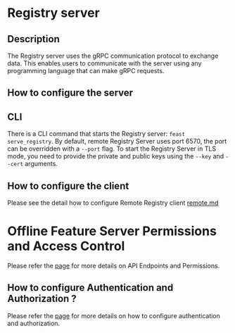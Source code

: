 # Registry server

## Description

The Registry server uses the gRPC communication protocol to exchange data.
This enables users to communicate with the server using any programming language that can make gRPC requests.

## How to configure the server

## CLI

There is a CLI command that starts the Registry server: `feast serve_registry`. By default, remote Registry Server uses port 6570, the port can be overridden with a `--port` flag.
To start the Registry Server in TLS mode, you need to provide the private and public keys using the `--key` and `--cert` arguments.

## How to configure the client

Please see the detail how to configure Remote Registry client [remote.md](../registries/remote.md)

# Offline Feature Server Permissions and Access Control

Please refer the [page](./../registry/registry-permissions.md) for more details on API Endpoints and Permissions.

## How to configure Authentication and Authorization ?

Please refer the [page](./../../../docs/getting-started/concepts/permission.md) for more details on how to configure authentication and authorization.